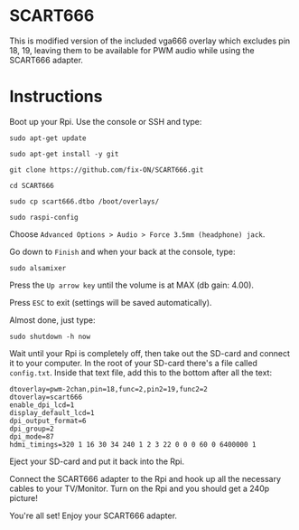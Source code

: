 # SCART666
This is modified version of the included vga666 overlay which excludes pin 18, 19, leaving them to be available for PWM audio while using the SCART666 adapter.

# Instructions
Boot up your Rpi. Use the console or SSH and type:

    sudo apt-get update

    sudo apt-get install -y git
 
    git clone https://github.com/fix-ON/SCART666.git

    cd SCART666

    sudo cp scart666.dtbo /boot/overlays/

    sudo raspi-config

Choose `Advanced Options > Audio > Force 3.5mm (headphone) jack`.

Go down to `Finish` and when your back at the console, type: 

    sudo alsamixer

Press the `Up arrow key` until the volume is at MAX (db gain: 4.00).

Press `ESC` to exit (settings will be saved automatically).

Almost done, just type: 

    sudo shutdown -h now 

Wait until your Rpi is completely off, then take out the SD-card and connect it to your computer. 
In the root of your SD-card there's a file called `config.txt`. Inside that text file, add this to the bottom after all the text:
 
    dtoverlay=pwm-2chan,pin=18,func=2,pin2=19,func2=2
    dtoverlay=scart666
    enable_dpi_lcd=1
    display_default_lcd=1
    dpi_output_format=6
    dpi_group=2
    dpi_mode=87
    hdmi_timings=320 1 16 30 34 240 1 2 3 22 0 0 0 60 0 6400000 1

Eject your SD-card and put it back into the Rpi.

Connect the SCART666 adapter to the Rpi and hook up all the necessary cables to your TV/Monitor.
Turn on the Rpi and you should get a 240p picture! 

You're all set! Enjoy your SCART666 adapter. 
